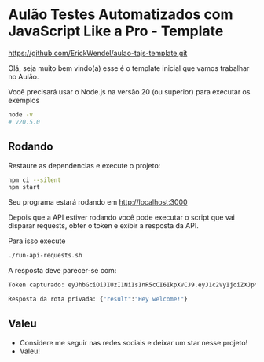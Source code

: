 # Aulão Testes Automatizados com JavaScript Like a Pro - Template

https://github.com/ErickWendel/aulao-tajs-template.git

Olá, seja muito bem vindo(a) esse é o template inicial que vamos trabalhar no Aulão.

Você precisará usar o Node.js na versão 20 (ou superior) para executar os exemplos
```sh
node -v
# v20.5.0
```

## Rodando

Restaure as dependencias e execute o projeto:
```sh
npm ci --silent
npm start
```

Seu programa estará rodando em [http://localhost:3000](http://localhost:3000)

Depois que a API estiver rodando você pode executar o script que vai disparar requests, obter o token e exibir a resposta da API.

Para isso execute
```sh
./run-api-requests.sh
```
A resposta deve parecer-se com:

```sh
Token capturado: eyJhbGciOiJIUzI1NiIsInR5cCI6IkpXVCJ9.eyJ1c2VyIjoiZXJpY2t3ZW5kZWwiLCJtZXNzYWdlIjoiaGV5IGR1dXVkZSEiLCJpYXQiOjE2OTE2OTM4MjF9.VmPc9yY4tTXYQaILbY6JXK8IrmKKK0Z4hveVgRUIV9Y

Resposta da rota privada: {"result":"Hey welcome!"}
```

## Valeu
- Considere me seguir nas redes sociais e deixar um star nesse projeto!
- Valeu!
